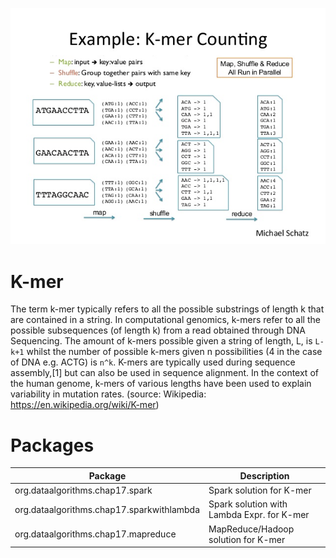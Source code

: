 [![K-mer](./kmer.jpg)]()

K-mer
=====
The term k-mer typically refers to all the possible substrings of 
length k that are contained in a string. In computational genomics, 
k-mers refer to all the possible subsequences (of length k) from a 
read obtained through DNA Sequencing. The amount of k-mers possible 
given a string of length, L, is ````L-k+1```` whilst 
the number of possible k-mers given n possibilities (4 in the case 
of DNA e.g. ACTG) is ````n^k````. K-mers are 
typically used during sequence assembly,[1] but can also be used in 
sequence alignment. In the context of the human genome, k-mers of 
various lengths have been used to explain variability in mutation 
rates. (source: Wikipedia: https://en.wikipedia.org/wiki/K-mer)

Packages
========

Package                                   | Description
------------------------------------------|-------------------------------------------
org.dataalgorithms.chap17.spark           | Spark solution for K-mer
org.dataalgorithms.chap17.sparkwithlambda | Spark solution with Lambda Expr. for K-mer
org.dataalgorithms.chap17.mapreduce       | MapReduce/Hadoop solution for K-mer
